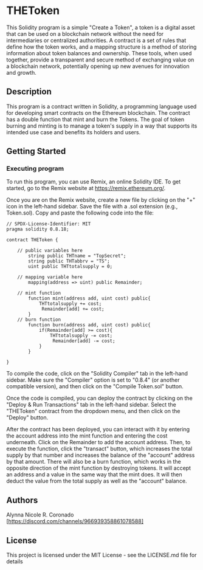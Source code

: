 # THEToken
This Solidity program is a simple "Create a Token", a token is a digital asset that can be used on a blockchain network without the need for intermediaries or centralized authorities. A contract is a set of rules that define how the token works, and a mapping structure is a method of storing information about token balances and ownership. These tools, when used together, provide a transparent and secure method of exchanging value on a blockchain network, potentially opening up new avenues for innovation and growth.

## Description

This program is a contract written in Solidity, a programming language used for developing smart contracts on the Ethereum blockchain. The contract has a double function that mint and burn the Tokens. The goal of token burning and minting is to manage a token's supply in a way that supports its intended use case and benefits its holders and users.

## Getting Started

### Executing program

To run this program, you can use Remix, an online Solidity IDE. To get started, go to the Remix website at https://remix.ethereum.org/.

Once you are on the Remix website, create a new file by clicking on the "+" icon in the left-hand sidebar. Save the file with a .sol extension (e.g., Token.sol). Copy and paste the following code into the file:

```solidity
// SPDX-License-Identifier: MIT
pragma solidity 0.8.18;

contract THEToken {

    // public variables here
        string public THTname = "TopSecret";
        string public THTabbrv = "TS";
        uint public THTtotalsupply = 0;

    // mapping variable here
        mapping(address => uint) public Remainder;

    // mint function
        function mint(address add, uint cost) public{
            THTtotalsupply += cost;
             Remainder[add] += cost;
        }
    // burn function
        function burn(address add, uint cost) public{
            if(Remainder[add] >= cost){
                THTtotalsupply -= cost;
                 Remainder[add] -= cost;
            }
        }  

}
```

To compile the code, click on the "Solidity Compiler" tab in the left-hand sidebar. Make sure the "Compiler" option is set to "0.8.4" (or another compatible version), and then click on the "Compile Token.sol" button.

Once the code is compiled, you can deploy the contract by clicking on the "Deploy & Run Transactions" tab in the left-hand sidebar. Select the "THEToken" contract from the dropdown menu, and then click on the "Deploy" button.

After the contract has been deployed, you can interact with it by entering the account address into the mint function and entering the cost underneath. Click on the Remainder to add the account address. Then, to execute the function, click the "transact" button, which increases the total supply by that number and increases the balance of the "account" address by that amount. There will also be a burn function, which works in the opposite direction of the mint function by destroying tokens. It will accept an address and a value in the same way that the mint does. It will then deduct the value from the total supply as well as the "account" balance.

## Authors

Alynna Nicole R. Coronado
[https://discord.com/channels/966939358861078588]


## License

This project is licensed under the MIT License - see the LICENSE.md file for details

